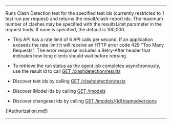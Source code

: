 ---

Runs Clash Detection test for the specified test ids (currently restricted to 1 test run per request) and returns the result/clash-report ids. The maximum number of clashes may be specified with the resultsLimit parameter in the request body. If none is specified, the default is 100,000.

- This API has a rate limit of 6 API calls per second.  If an application exceeds the rate limit it will receive an HTTP error code 429 "Too Many Requests". The error response includes a Retry-After header that indicates how long clients should wait before retrying.

- To retrieve the run status as the agent job completes asynchronously, use the result id to call [GET /clashdetection/results](/api-groups/validation/apis/clash-detection/operations/get-clashdetection-result/)

- Discover test ids by calling [GET /clashdetection/tests](/api-groups/validation/apis/clash-detection/operations/get-clashdetection-tests/)

- Discover iModel ids by calling [GET /imodels](/api-groups/data-management/apis/imodels-v2/operations/get-project-imodels/)

- Discover changeset ids by calling [GET /imodels/{id}/namedversions](/api-groups/data-management/apis/imodels-v2/operations/get-imodel-changesets/)

{!Authorization.md!}

---